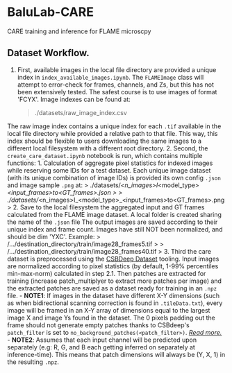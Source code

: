 # BaluLab-CARE
CARE training and inference for FLAME microscpy

## Dataset Workflow.
1. First, available images in the local file directory are provided a unique index in `index_available_images.ipynb`. The `FLAMEImage` class will attempt to error-check for frames, channels, and Zs, but this has not been extensively tested. The safest course is to use images of format 'FCYX'. Image indexes can be found at:
    > ./datasets/raw_image_index.csv
    >
The raw image index contains a unique index for each `.tif` available in the local file directory while provided a relative path to that file. This way, this index should be flexible to users downloading the same images to a different local filesystem with a different root directory. 
2. Second, the `create_care_dataset.ipynb` notebook is run, which contains multiple functions:
    1. Calculation of aggregate pixel statistics for indexed images while reserving some IDs for a test dataset. Each unique image dataset (with its unique combination of image IDs) is provided its own config `.json` and image sample `.png` at:
        > ./datasets/<date>_<n_images>I_<model_type>_<input_frames>to<GT_frames>.json
        >
        > ./datasets/<date>_<n_images>I_<model_type>_<input_frames>to<GT_frames>.png
        >
    2. Save to the local filesystem the aggregated input and GT frames calculated from the FLAME image dataset. A local folder is created sharing the name of the `.json` file The output images are saved according to their unique index and frame count. Images have still NOT been normalized, and should be dim 'YXC'. Example:
        > /.../destination_directory/train/image28_frames5.tif
        >
        > /.../destination_directory/train/image28_frames40.tif
        >
3. Third the care dataset is preprocessed using the [CSBDeep Dataset](https://csbdeep.bioimagecomputing.com/doc/datagen.html) tooling. Input images are normalized according to pixel statistics (by default, 1-99% percentiles min-max-norm) calculated in step 2.1. Then patches are extracted for training (increase patch_multiplyer to extract more patches per image) and the extracted patches are saved as a dataset ready for training in an `.npz` file.
     - **NOTE1**: If images in the dataset have different X-Y dimensions (such as when bidirectional scanning correction is found in `.tileData.txt`), every image will be framed in an X-Y array of dimensions equal to the largest image X and image Ys found in the dataset. The 0 pixels padding out the frame should not generate empty patches thanks to CSBdeep's `patch_filter` is set to `no_background_patches(<patch_filter>)`. [*Read more.*](csbdeep.bioimagecomputing.com/doc/datagen.html#csbdeep.data.no_background_patches)
     - **NOTE2**: Assumes that each input channel will be predicted upon separately (e.g: R, G, and B each getting inferred on separately at inference-time). This means that patch dimensions will always be (Y, X, 1) in the resulting `.npz`.
